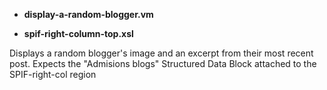 * **display-a-random-blogger.vm**
	
* **spif-right-column-top.xsl**

Displays a random blogger's image and an excerpt from their most recent post.
Expects the "Admisions blogs" Structured Data Block attached to the SPIF-right-col region